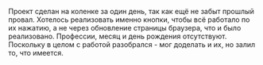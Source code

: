 Проект сделан на коленке за один день, так как ещё не забыт прошлый провал. Хотелось реализовать именно кнопки, чтобы всё работало по их нажатию, а не через обновление страницы браузера, что и было реализовано. Профессии, месяц и день рождения отсутствуют. Поскольку в целом с работой разобрался - мог доделать и их, но залил то, что имеется.